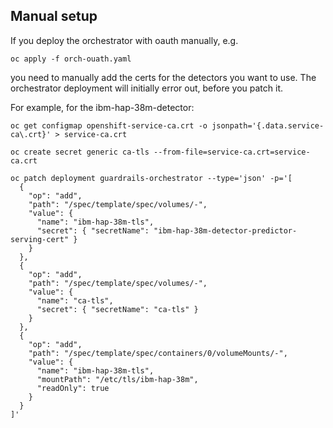 ## Manual setup

If you deploy the orchestrator with oauth manually, e.g. 

```
oc apply -f orch-ouath.yaml
```

you need to manually add the certs for the detectors you want to use. The orchestrator deployment will initially error out, before you patch it.


For example, for the ibm-hap-38m-detector:
```
oc get configmap openshift-service-ca.crt -o jsonpath='{.data.service-ca\.crt}' > service-ca.crt
```

```
oc create secret generic ca-tls --from-file=service-ca.crt=service-ca.crt
```

```
oc patch deployment guardrails-orchestrator --type='json' -p='[
  {
    "op": "add",
    "path": "/spec/template/spec/volumes/-",
    "value": {
      "name": "ibm-hap-38m-tls",
      "secret": { "secretName": "ibm-hap-38m-detector-predictor-serving-cert" }
    }
  },
  {
    "op": "add",
    "path": "/spec/template/spec/volumes/-",
    "value": {
      "name": "ca-tls",
      "secret": { "secretName": "ca-tls" }
    }
  },
  {
    "op": "add",
    "path": "/spec/template/spec/containers/0/volumeMounts/-",
    "value": {
      "name": "ibm-hap-38m-tls",
      "mountPath": "/etc/tls/ibm-hap-38m",
      "readOnly": true
    }
  }
]'
```



